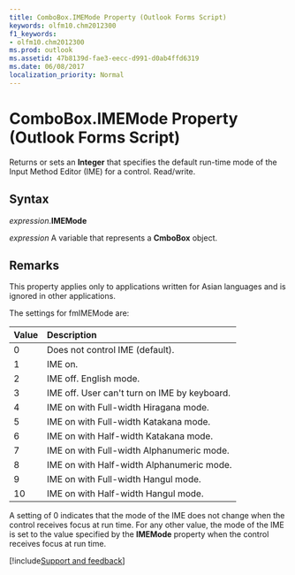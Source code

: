 ```yaml
---
title: ComboBox.IMEMode Property (Outlook Forms Script)
keywords: olfm10.chm2012300
f1_keywords:
- olfm10.chm2012300
ms.prod: outlook
ms.assetid: 47b8139d-fae3-eecc-d991-d0ab4ffd6319
ms.date: 06/08/2017
localization_priority: Normal
---
```



# ComboBox.IMEMode Property (Outlook Forms Script)

Returns or sets an  **Integer** that specifies the default run-time mode of the Input Method Editor (IME) for a control. Read/write.


## Syntax

_expression_.**IMEMode**

_expression_ A variable that represents a **CmboBox** object.


## Remarks

This property applies only to applications written for Asian languages and is ignored in other applications.

The settings for fmIMEMode are:



|Value|Description|
|:-----|:-----|
|0|Does not control IME (default).|
|1|IME on.|
|2|IME off. English mode.|
|3|IME off. User can't turn on IME by keyboard.|
|4|IME on with Full-width Hiragana mode.|
|5|IME on with Full-width Katakana mode.|
|6|IME on with Half-width Katakana mode.|
|7|IME on with Full-width Alphanumeric mode.|
|8|IME on with Half-width Alphanumeric mode.|
|9|IME on with Full-width Hangul mode.|
|10|IME on with Half-width Hangul mode.|

A setting of 0 indicates that the mode of the IME does not change when the control receives focus at run time. For any other value, the mode of the IME is set to the value specified by the  **IMEMode** property when the control receives focus at run time.

[!include[Support and feedback](~/includes/feedback-boilerplate.md)]